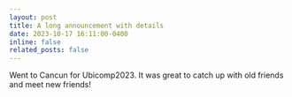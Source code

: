 ```yaml
---
layout: post
title: A long announcement with details
date: 2023-10-17 16:11:00-0400
inline: false
related_posts: false
---
```


Went to Cancun for Ubicomp2023. It was great to catch up with old friends and meet new friends!